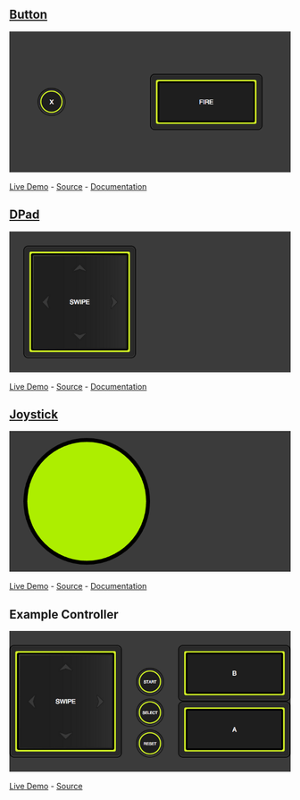 ## [Button](https://github.com/AirConsole/airconsole-controls/blob/master/button/README.md)

![alt text](https://github.com/airconsole/airconsole-controls/raw/master/examples/button.png "Button Example")

[Live Demo](https://rawgit.com/AirConsole/airconsole-controls/master/examples/button.html) -
[Source](https://github.com/AirConsole/airconsole-controls/blob/master/examples/button.html) -
[Documentation](https://github.com/AirConsole/airconsole-controls/blob/master/button/README.md)

## [DPad](https://github.com/AirConsole/airconsole-controls/blob/master/dpad/README.md)

![alt text](https://github.com/airconsole/airconsole-controls/raw/master/examples/dpad.png "DPad Example")

[Live Demo](https://rawgit.com/AirConsole/airconsole-controls/master/examples/dpad.html) -
[Source](https://github.com/AirConsole/airconsole-controls/blob/master/examples/dpad.html) -
[Documentation](https://github.com/AirConsole/airconsole-controls/blob/master/dpad/README.md)

## [Joystick](https://github.com/AirConsole/airconsole-controls/blob/master/joystick/README.md)

![alt text](https://github.com/airconsole/airconsole-controls/raw/master/examples/joystick.png "Joystick Example")

[Live Demo](https://rawgit.com/AirConsole/airconsole-controls/master/examples/joystick.html) -
[Source](https://github.com/AirConsole/airconsole-controls/blob/master/examples/joystick.html) -
[Documentation](https://github.com/AirConsole/airconsole-controls/blob/master/joystick/README.md)

## Example Controller

![alt text](https://github.com/airconsole/airconsole-controls/raw/master/examples/example-controller.png "Example Controller")

[Live Demo](https://rawgit.com/AirConsole/airconsole-controls/master/examples/example-controller.html) -
[Source](https://github.com/AirConsole/airconsole-controls/blob/master/examples/example-controller.html)
